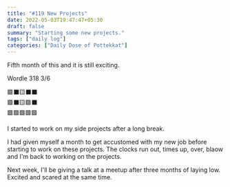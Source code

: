 ```yaml
---
title: "#119 New Projects"
date: 2022-05-03T19:47:47+05:30
draft: false
summary: "Starting some new projects."
tags: ["daily log"]
categories: ["Daily Dose of Pottekkat"]
---
```


Fifth month of this and it is still exciting.

Wordle 318 3/6

🟩⬛🟨⬛⬛\
🟩⬛🟨🟩⬛\
🟩🟩🟩🟩🟩

I started to work on my side projects after a long break.

I had given myself a month to get accustomed with my new job before starting to work on these projects. The clocks run out, times up, over, blaow and I'm back to working on the projects.

Next week, I'll be giving a talk at a meetup after three months of laying low. Excited and scared at the same time.

